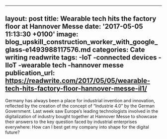   - --
layout: post
title: Wearable tech hits the factory floor at Hannover Messe
date: '2017-05-05 11:13:30 +0100'
image: blog_upskill_construction_worker_with_google_glass-e1493988117576.md
categories: Cate writing readwrite
tags:
-IoT
-connected devices 
-IIoT
-wearable tech
-hannover messe
publication_url: https://readwrite.com/2017/05/05/wearable-tech-hits-factory-floor-hannover-messe-il1/
---
Germany has always been a place for industrial invention and innovation, reflected by the creation of the concept of “Industrie 4.0” by the German Government. Last week saw Europe’s leading technologists involved in the digitalization of industry bought together at Hannover Messe to showcase their answers to the key question faced by industrial enterprises everywhere: How can I best get my company into shape for the digital future?
